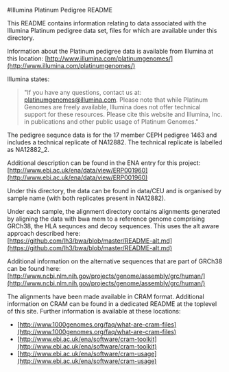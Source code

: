 #Illumina Platinum Pedigree README

This README contains information relating to data associated with the Illumina Platinum pedigree data set, files for which are available under this directory.

Information about the Platinum pedigree data is available from Illumina at this location:
[http://www.illumina.com/platinumgenomes/](http://www.illumina.com/platinumgenomes/)

Illumina states:
>"If you have any questions, contact us at: platinumgenomes@illumina.com. Please note that while Platinum Genomes are freely available, Illumina does not offer technical support for these resources. Please cite this website and Illumina, Inc. in publications and other public usage of Platinum Genomes."

The pedigree sequnce data is for the 17 member CEPH pedigree 1463 and includes a technical replicate of NA12882. The technical replicate is labelled as NA12882_2.

Additional description can be found in the ENA entry for this project:
[http://www.ebi.ac.uk/ena/data/view/ERP001960](http://www.ebi.ac.uk/ena/data/view/ERP001960)

Under this directory, the data can be found in data/CEU and is organised by sample name (with both replicates present in NA12882). 

Under each sample, the alignment directory contains alignments generated by aligning the data with bwa mem to a reference genome comprising GRCh38, the HLA sequnces and decoy sequences. This uses the alt aware approach described here:
[https://github.com/lh3/bwa/blob/master/README-alt.md](https://github.com/lh3/bwa/blob/master/README-alt.md)

Additional information on the alternative sequences that are part of GRCh38 can be found here:
[http://www.ncbi.nlm.nih.gov/projects/genome/assembly/grc/human/](http://www.ncbi.nlm.nih.gov/projects/genome/assembly/grc/human/)

The alignments have been made available in CRAM format. Additional information on CRAM can be found in a dedicated README at the toplevel of this site. Further information is available at these locations:
- [http://www.1000genomes.org/faq/what-are-cram-files](http://www.1000genomes.org/faq/what-are-cram-files)
- [http://www.ebi.ac.uk/ena/software/cram-toolkit](http://www.ebi.ac.uk/ena/software/cram-toolkit)
- [http://www.ebi.ac.uk/ena/software/cram-usage](http://www.ebi.ac.uk/ena/software/cram-usage)
